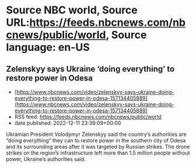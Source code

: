# Source NBC world, Source URL:https://feeds.nbcnews.com/nbcnews/public/world, Source language: en-US

## Zelenskyy says Ukraine ‘doing everything’ to restore power in Odesa
 - [https://www.nbcnews.com/video/zelenskyy-says-ukraine-doing-everything-to-restore-power-in-odesa-157134405889](https://www.nbcnews.com/video/zelenskyy-says-ukraine-doing-everything-to-restore-power-in-odesa-157134405889)
 - RSS feed: https://feeds.nbcnews.com/nbcnews/public/world
 - date published: 2022-12-11 23:39:09+00:00

Ukrainian President Volodymyr Zelenskyy said the country’s authorities are “doing everything” they can to restore power in the southern city of Odesa and its surrounding areas after it was targeted by Russian strikes. The drone strikes on the region’s infrastructure left more than 1.5 million people without power, Ukraine’s authorities said.
